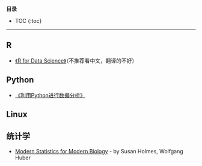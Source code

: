 **目录**

* TOC
{:toc}
***

## R

- [《R for Data Science》](http://r4ds.had.co.nz/)（不推荐看中文，翻译的不好）

## Python

- [《利用Python进行数据分析》](https://www.jianshu.com/nb/19743417)


## Linux


## 统计学

- [Modern Statistics for Modern Biology](https://www.huber.embl.de/msmb/) - by Susan Holmes, Wolfgang Huber